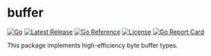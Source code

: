 # buffer

[![Go](https://img.shields.io/github/go-mod/go-version/chronos-tachyon/buffer?logo=go)](https://golang.org/)
[![Latest Release](https://img.shields.io/github/v/release/chronos-tachyon/buffer?logo=github&sort=semver)](https://github.com/chronos-tachyon/buffer/releases)
[![Go Reference](https://pkg.go.dev/badge/github.com/chronos-tachyon/buffer/v2.svg)](https://pkg.go.dev/github.com/chronos-tachyon/buffer/v2)
[![License](https://img.shields.io/github/license/chronos-tachyon/buffer)](https://opensource.org/licenses/BSD-2-Clause)
[![Go Report Card](https://goreportcard.com/badge/github.com/chronos-tachyon/buffer)](https://goreportcard.com/report/github.com/chronos-tachyon/buffer)

This package implements high-efficiency byte buffer types.
